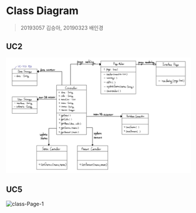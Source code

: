 # Class Diagram

> 20193057 김승아, 20190323 배인경

## UC2
![image](https://github.com/SE-gmentation/yumyumgood/blob/main/subgroup2/image/ClassDiagram_UC2.jpg?raw=true)

## UC5
![class-Page-1](https://user-images.githubusercontent.com/52988414/118362446-838cdc00-b5ca-11eb-8189-df2b7e7eb420.png)